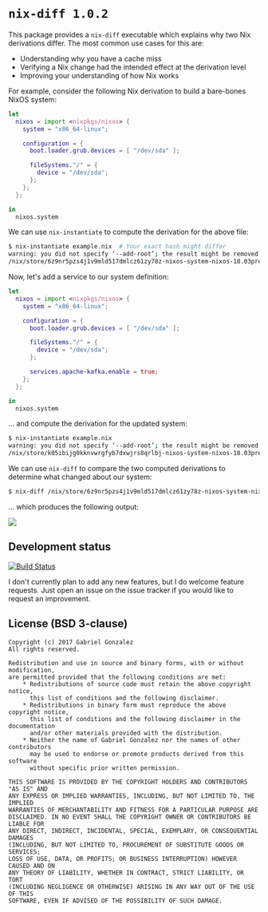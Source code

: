 # `nix-diff 1.0.2`

This package provides a `nix-diff` executable which explains why two Nix
derivations differ.  The most common use cases for this are:

* Understanding why you have a cache miss
* Verifying a Nix change had the intended effect at the derivation level
* Improving your understanding of how Nix works

For example, consider the following Nix derivation to build a bare-bones NixOS
system:

```nix
let
  nixos = import <nixpkgs/nixos> {
    system = "x86_64-linux";

    configuration = {
      boot.loader.grub.devices = [ "/dev/sda" ];

      fileSystems."/" = {
        device = "/dev/sda";
      };
    };
  };

in
  nixos.system
```

We can use `nix-instantiate` to compute the derivation for the above file:

```bash
$ nix-instantiate example.nix  # Your exact hash might differ
warning: you did not specify ‘--add-root’; the result might be removed by the garbage collector
/nix/store/6z9nr5pzs4j1v9mld517dmlcz61zy78z-nixos-system-nixos-18.03pre119245.5cfd049a03.drv
```

Now, let's add a service to our system definition:

```nix
let
  nixos = import <nixpkgs/nixos> {
    system = "x86_64-linux";

    configuration = {
      boot.loader.grub.devices = [ "/dev/sda" ];

      fileSystems."/" = {
        device = "/dev/sda";
      };

      services.apache-kafka.enable = true;
    };
  };

in
  nixos.system
```

... and compute the derivation for the updated system:

```bash
$ nix-instantiate example.nix
warning: you did not specify ‘--add-root’; the result might be removed by the garbage collector
/nix/store/k05ibijg0kknvwrgfyb7dxwjrs8qrlbj-nixos-system-nixos-18.03pre119245.5cfd049a03.drv
```

We can use `nix-diff` to compare the two computed derivations to determine what
changed about our system:

```bash
$ nix-diff /nix/store/6z9nr5pzs4j1v9mld517dmlcz61zy78z-nixos-system-nixos-18.03pre119245.5cfd049a03.drv /nix/store/k05ibijg0kknvwrgfyb7dxwjrs8qrlbj-nixos-system-nixos-18.03pre119245.5cfd049a03.drv 
```

... which produces the following output:

![](https://i.imgur.com/KUB4rXx.png)

## Development status

[![Build Status](https://travis-ci.org/Gabriel439/nix-diff.png)](https://travis-ci.org/Gabriel439/nix-diff)

I don't currently plan to add any new features, but I do welcome feature
requests.  Just open an issue on the issue tracker if you would like to request
an improvement.

## License (BSD 3-clause)

    Copyright (c) 2017 Gabriel Gonzalez
    All rights reserved.
    
    Redistribution and use in source and binary forms, with or without modification,
    are permitted provided that the following conditions are met:
        * Redistributions of source code must retain the above copyright notice,
          this list of conditions and the following disclaimer.
        * Redistributions in binary form must reproduce the above copyright notice,
          this list of conditions and the following disclaimer in the documentation
          and/or other materials provided with the distribution.
        * Neither the name of Gabriel Gonzalez nor the names of other contributors
          may be used to endorse or promote products derived from this software
          without specific prior written permission.
    
    THIS SOFTWARE IS PROVIDED BY THE COPYRIGHT HOLDERS AND CONTRIBUTORS "AS IS" AND
    ANY EXPRESS OR IMPLIED WARRANTIES, INCLUDING, BUT NOT LIMITED TO, THE IMPLIED
    WARRANTIES OF MERCHANTABILITY AND FITNESS FOR A PARTICULAR PURPOSE ARE
    DISCLAIMED. IN NO EVENT SHALL THE COPYRIGHT OWNER OR CONTRIBUTORS BE LIABLE FOR
    ANY DIRECT, INDIRECT, INCIDENTAL, SPECIAL, EXEMPLARY, OR CONSEQUENTIAL DAMAGES
    (INCLUDING, BUT NOT LIMITED TO, PROCUREMENT OF SUBSTITUTE GOODS OR SERVICES;
    LOSS OF USE, DATA, OR PROFITS; OR BUSINESS INTERRUPTION) HOWEVER CAUSED AND ON
    ANY THEORY OF LIABILITY, WHETHER IN CONTRACT, STRICT LIABILITY, OR TORT
    (INCLUDING NEGLIGENCE OR OTHERWISE) ARISING IN ANY WAY OUT OF THE USE OF THIS
    SOFTWARE, EVEN IF ADVISED OF THE POSSIBILITY OF SUCH DAMAGE.
